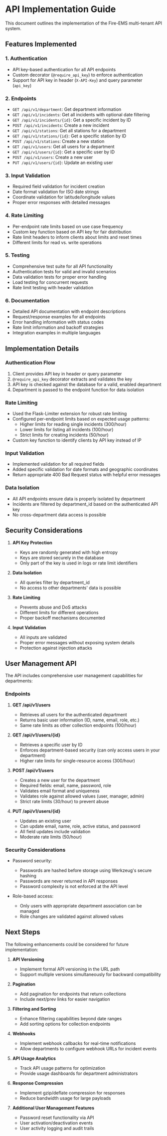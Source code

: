 # API Implementation Guide

This document outlines the implementation of the Fire-EMS multi-tenant API system.

## Features Implemented

### 1. Authentication
- API key-based authentication for all API endpoints
- Custom decorator (`@require_api_key`) to enforce authentication
- Support for API key in header (`X-API-Key`) and query parameter (`api_key`)

### 2. Endpoints
- `GET /api/v1/department`: Get department information
- `GET /api/v1/incidents`: Get all incidents with optional date filtering
- `GET /api/v1/incidents/{id}`: Get a specific incident by ID
- `POST /api/v1/incidents`: Create a new incident
- `GET /api/v1/stations`: Get all stations for a department
- `GET /api/v1/stations/{id}`: Get a specific station by ID
- `POST /api/v1/stations`: Create a new station
- `GET /api/v1/users`: Get all users for a department
- `GET /api/v1/users/{id}`: Get a specific user by ID
- `POST /api/v1/users`: Create a new user
- `PUT /api/v1/users/{id}`: Update an existing user

### 3. Input Validation
- Required field validation for incident creation
- Date format validation for ISO date strings
- Coordinate validation for latitude/longitude values
- Proper error responses with detailed messages

### 4. Rate Limiting
- Per-endpoint rate limits based on use case frequency
- Custom key function based on API key for fair distribution
- Rate limit headers to inform clients about limits and reset times
- Different limits for read vs. write operations

### 5. Testing
- Comprehensive test suite for all API functionality
- Authentication tests for valid and invalid scenarios
- Data validation tests for proper error handling
- Load testing for concurrent requests
- Rate limit testing with header validation

### 6. Documentation
- Detailed API documentation with endpoint descriptions
- Request/response examples for all endpoints
- Error handling information with status codes
- Rate limit information and backoff strategies
- Integration examples in multiple languages

## Implementation Details

### Authentication Flow
1. Client provides API key in header or query parameter
2. `@require_api_key` decorator extracts and validates the key
3. API key is checked against the database for a valid, enabled department
4. Department is passed to the endpoint function for data isolation

### Rate Limiting
- Used the Flask-Limiter extension for robust rate limiting
- Configured per-endpoint limits based on expected usage patterns:
  - Higher limits for reading single incidents (300/hour)
  - Lower limits for listing all incidents (100/hour)
  - Strict limits for creating incidents (50/hour)
- Custom key function to identify clients by API key instead of IP

### Input Validation
- Implemented validation for all required fields
- Added specific validation for date formats and geographic coordinates
- Return appropriate 400 Bad Request status with helpful error messages

### Data Isolation
- All API endpoints ensure data is properly isolated by department
- Incidents are filtered by department_id based on the authenticated API key
- No cross-department data access is possible

## Security Considerations

1. **API Key Protection**
   - Keys are randomly generated with high entropy
   - Keys are stored securely in the database
   - Only part of the key is used in logs or rate limit identifiers

2. **Data Isolation**
   - All queries filter by department_id
   - No access to other departments' data is possible

3. **Rate Limiting**
   - Prevents abuse and DoS attacks
   - Different limits for different operations
   - Proper backoff mechanisms documented

4. **Input Validation**
   - All inputs are validated
   - Proper error messages without exposing system details
   - Protection against injection attacks

## User Management API

The API includes comprehensive user management capabilities for departments:

### Endpoints

1. **GET /api/v1/users**
   - Retrieves all users for the authenticated department
   - Returns basic user information (ID, name, email, role, etc.)
   - Same rate limits as other collection endpoints (100/hour)

2. **GET /api/v1/users/{id}**
   - Retrieves a specific user by ID
   - Enforces department-based security (can only access users in your department)
   - Higher rate limits for single-resource access (300/hour)

3. **POST /api/v1/users**
   - Creates a new user for the department
   - Required fields: email, name, password, role
   - Validates email format and uniqueness
   - Validates role against allowed values (user, manager, admin)
   - Strict rate limits (30/hour) to prevent abuse

4. **PUT /api/v1/users/{id}**
   - Updates an existing user
   - Can update email, name, role, active status, and password
   - All field updates include validation
   - Moderate rate limits (50/hour)

### Security Considerations

- Password security:
  - Passwords are hashed before storage using Werkzeug's secure hashing
  - Passwords are never returned in API responses
  - Password complexity is not enforced at the API level

- Role-based access:
  - Only users with appropriate department association can be managed
  - Role changes are validated against allowed values

## Next Steps

The following enhancements could be considered for future implementation:

1. **API Versioning**
   - Implement formal API versioning in the URL path
   - Support multiple versions simultaneously for backward compatibility

2. **Pagination**
   - Add pagination for endpoints that return collections
   - Include next/prev links for easier navigation

3. **Filtering and Sorting**
   - Enhance filtering capabilities beyond date ranges
   - Add sorting options for collection endpoints

4. **Webhooks**
   - Implement webhook callbacks for real-time notifications
   - Allow departments to configure webhook URLs for incident events

5. **API Usage Analytics**
   - Track API usage patterns for optimization
   - Provide usage dashboards for department administrators

6. **Response Compression**
   - Implement gzip/deflate compression for responses
   - Reduce bandwidth usage for large payloads

7. **Additional User Management Features**
   - Password reset functionality via API
   - User activation/deactivation events
   - User activity logging and audit trails